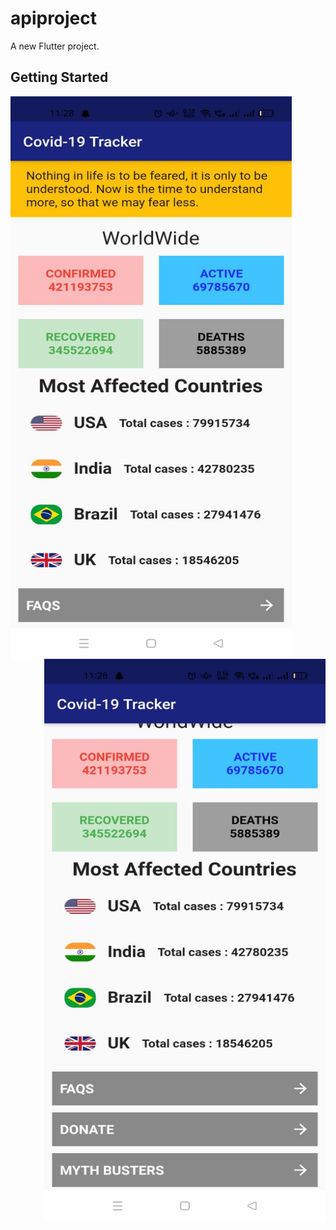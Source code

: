 # apiproject

A new Flutter project.

## Getting Started


<img align="left" alt="GIF" src="https://github.com/divyansh1511/COVID19-TRACKER-APP/blob/main/pic1.jpg" width="450" height="900" />
<img align="right" alt="GIF" src="https://github.com/divyansh1511/COVID19-TRACKER-APP/blob/main/pic2.jpg" width="450" height="900" />
